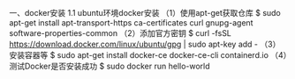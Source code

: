 一、docker安装
1.1 ubuntu环境docker安装
（1）使用apt-get获取仓库
$ sudo apt-get install apt-transport-https ca-certificates curl gnupg-agent software-properties-common
（2）添加官方密钥
$ curl -fsSL https://download.docker.com/linux/ubuntu/gpg | sudo apt-key add -
（3）安装容器等
$ sudo apt-get install docker-ce docker-ce-cli containerd.io
（4）测试Docker是否安装成功
$ sudo docker run hello-world
